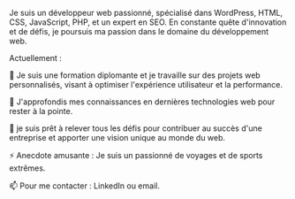 
Je suis un développeur web passionné, spécialisé dans WordPress, HTML, CSS, JavaScript, PHP, et un expert en SEO. En constante quête d'innovation et de défis, je poursuis ma passion dans le domaine du développement web.


Actuellement :

🔭 Je suis une formation diplomante et je travaille sur des projets web personnalisés, visant à optimiser l'expérience utilisateur et la performance.

🌱 J'approfondis mes connaissances en dernières technologies web pour rester à la pointe.

🌴 je suis prêt à relever tous les défis pour contribuer au succès d'une entreprise et apporter une vision unique au monde du web.

⚡ Anecdote amusante : Je suis un passionné de voyages et de sports extrêmes.

📫 Pour me contacter : LinkedIn ou email.
